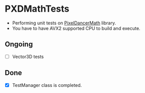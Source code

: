 # PXDMathTests

- Performing unit tests on [PixelDancerMath](https://github.com/alpertunga-bile/PixelDancerMath) library.
- You have to have AVX2 supported CPU to build and execute.

## Ongoing

- [ ] Vector3D tests

## Done

- [x] TestManager class is completed.

